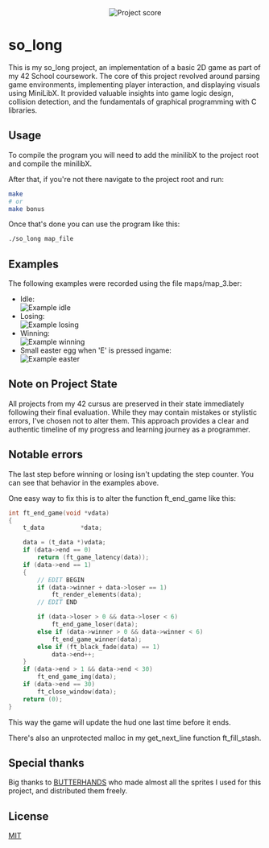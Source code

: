 <div align="center">
  <img src="https://i.ibb.co/cmF80PB/image.png" alt="Project score">
</div>

# so_long
  
This is my so_long project, an implementation of a basic 2D game as part of my 42 School coursework. The core of this project revolved around parsing game environments, implementing player interaction, and displaying visuals using MiniLibX. It provided valuable insights into game logic design, collision detection, and the fundamentals of graphical programming with C libraries.

## Usage

To compile the program you will need to add the minilibX to the project root and compile the minilibX.  
  
After that, if you're not there navigate to the project root and run:
```Bash
make
# or
make bonus
```

Once that's done you can use the program like this:
```Bash
./so_long map_file
```

## Examples

The following examples were recorded using the file maps/map_3.ber:  
- Idle:  
![Example idle](https://i.ibb.co/gMyD65Hn/idle-so-long.gif)  
- Losing:  
![Example losing](https://i.ibb.co/S4XbbWZf/lose-so-long.gif)  
- Winning:  
![Example winning](https://i.ibb.co/tM8S41bX/win-so-long.gif)  
- Small easter egg when 'E' is pressed ingame:  
![Example easter](https://i.ibb.co/N2sCpDt3/easter-so-long.gif)  
## Note on Project State

All projects from my 42 cursus are preserved in their state immediately following their final evaluation. While they may contain mistakes or stylistic errors, I've chosen not to alter them. This approach provides a clear and authentic timeline of my progress and learning journey as a programmer.

## Notable errors

The last step before winning or losing isn't updating the step counter. You can see that behavior in the examples above.

One easy way to fix this is to alter the function ft_end_game like this:

```C
int	ft_end_game(void *vdata)
{
	t_data			*data;

	data = (t_data *)vdata;
	if (data->end == 0)
		return (ft_game_latency(data));
	if (data->end == 1)
	{
        // EDIT BEGIN
		if (data->winner + data->loser == 1)
			ft_render_elements(data);
        // EDIT END

		if (data->loser > 0 && data->loser < 6)
			ft_end_game_loser(data);
		else if (data->winner > 0 && data->winner < 6)
			ft_end_game_winner(data);
		else if (ft_black_fade(data) == 1)
			data->end++;
	}
	if (data->end > 1 && data->end < 30)
		ft_end_game_img(data);
	if (data->end == 30)
		ft_close_window(data);
	return (0);
}
```

This way the game will update the hud one last time before it ends.

There's also an unprotected malloc in my get_next_line function ft_fill_stash.

## Special thanks

Big thanks to [BUTTERHANDS](https://butterhands.itch.io/) who made almost all the sprites I used for this project, and distributed them freely.

## License

[MIT](https://choosealicense.com/licenses/mit/)  
